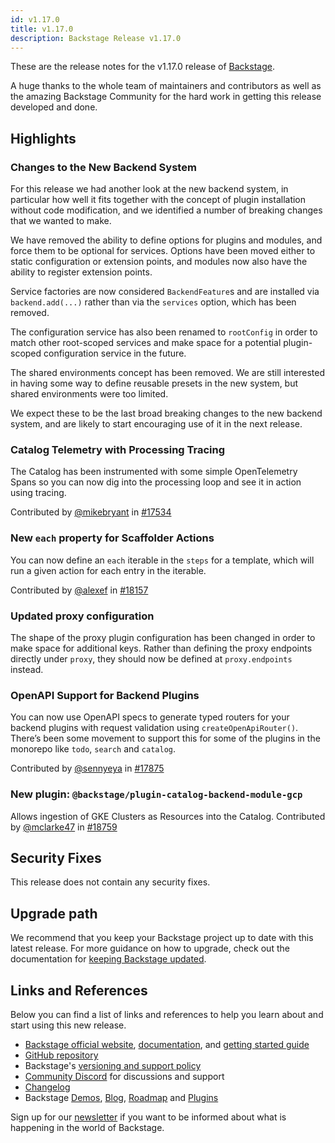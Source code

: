 ```yaml
---
id: v1.17.0
title: v1.17.0
description: Backstage Release v1.17.0
---
```


These are the release notes for the v1.17.0 release of [Backstage](https://backstage.io/).

A huge thanks to the whole team of maintainers and contributors as well as the amazing Backstage Community for the hard work in getting this release developed and done.

## Highlights

### Changes to the New Backend System

For this release we had another look at the new backend system, in particular how well it fits together with the concept of plugin installation without code modification, and we identified a number of breaking changes that we wanted to make.

We have removed the ability to define options for plugins and modules, and force them to be optional for services. Options have been moved either to static configuration or extension points, and modules now also have the ability to register extension points.

Service factories are now considered `BackendFeature`s and are installed via `backend.add(...)` rather than via the `services` option, which has been removed.

The configuration service has also been renamed to `rootConfig` in order to match other root-scoped services and make space for a potential plugin-scoped configuration service in the future.

The shared environments concept has been removed. We are still interested in having some way to define reusable presets in the new system, but shared environments were too limited.

We expect these to be the last broad breaking changes to the new backend system, and are likely to start encouraging use of it in the next release.

### Catalog Telemetry with Processing Tracing

The Catalog has been instrumented with some simple OpenTelemetry Spans so you can now dig into the processing loop and see it in action using tracing.

Contributed by [@mikebryant](https://github.com/mikebryant) in [#17534](https://github.com/backstage/backstage/pull/17534)

### New `each` property for Scaffolder Actions

You can now define an `each` iterable in the `steps` for a template, which will run a given action for each entry in the iterable.

Contributed by [@alexef](https://github.com/alexef) in [#18157](https://github.com/backstage/backstage/pull/18157)

### Updated proxy configuration

The shape of the proxy plugin configuration has been changed in order to make space for additional keys. Rather than defining the proxy endpoints directly under `proxy`, they should now be defined at `proxy.endpoints` instead.

### OpenAPI Support for Backend Plugins

You can now use OpenAPI specs to generate typed routers for your backend plugins with request validation using `createOpenApiRouter()`. There’s been some movement to support this for some of the plugins in the monorepo like `todo`, `search` and `catalog`.

Contributed by [@sennyeya](https://github.com/sennyeya) in [#17875](https://github.com/backstage/backstage/pull/17875)

### New plugin: `@backstage/plugin-catalog-backend-module-gcp`

Allows ingestion of GKE Clusters as Resources into the Catalog. Contributed by [@mclarke47](https://github.com/mclarke47) in [#18759](https://github.com/backstage/backstage/pull/18759)

## Security Fixes

This release does not contain any security fixes.

## Upgrade path

We recommend that you keep your Backstage project up to date with this latest release. For more guidance on how to upgrade, check out the documentation for [keeping Backstage updated](https://backstage.io/docs/getting-started/keeping-backstage-updated).

## Links and References

Below you can find a list of links and references to help you learn about and start using this new release.

- [Backstage official website](https://backstage.io/), [documentation](https://backstage.io/docs/), and [getting started guide](https://backstage.io/docs/getting-started/)
- [GitHub repository](https://github.com/backstage/backstage)
- Backstage's [versioning and support policy](https://backstage.io/docs/overview/versioning-policy)
- [Community Discord](https://discord.gg/backstage-687207715902193673) for discussions and support
- [Changelog](https://github.com/backstage/backstage/tree/master/docs/releases/v1.17.0-changelog.md)
- Backstage [Demos](https://backstage.io/demos), [Blog](https://backstage.io/blog), [Roadmap](https://backstage.io/docs/overview/roadmap) and [Plugins](https://backstage.io/plugins)

Sign up for our [newsletter](https://info.backstage.spotify.com/newsletter_subscribe) if you want to be informed about what is happening in the world of Backstage.
